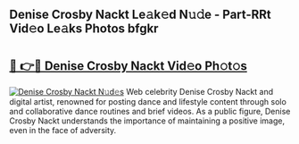 ## Denise Crosby Nackt Le𝚊k𝚎d N𝚞𝚍e - Part-RRt Vid𝚎o Le𝚊ks Photos bfgkr

# <h2><a href="http://fb9uic.evod.top/?m=Denise+Crosby+Nackt">🔗 👉🔴 Denise Crosby Nackt Vid𝚎o Ph𝚘t𝚘s</a></h2>

[![Denise Crosby Nackt N𝚞d𝚎s](https://i.imgur.com/8V9OHl7.gif)](http://fb9uic.evod.top/?m=Denise+Crosby+Nackt)
Web celebrity Denise Crosby Nackt and digital artist, renowned for posting dance and lifestyle content through solo and collaborative dance routines and brief videos. As a public figure, Denise Crosby Nackt understands the importance of maintaining a positive image, even in the face of adversity. 
